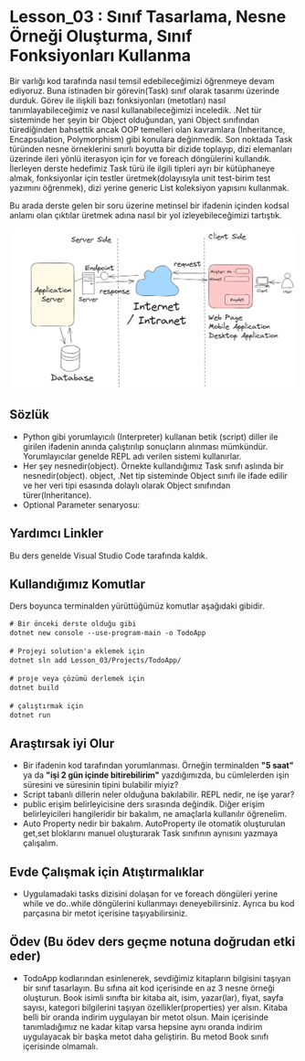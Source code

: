 # Lesson_03 : Sınıf Tasarlama, Nesne Örneği Oluşturma, Sınıf Fonksiyonları Kullanma

Bir varlığı kod tarafında nasıl temsil edebileceğimizi öğrenmeye devam ediyoruz. Buna istinaden bir görevin(Task) sınıf olarak tasarımı üzerinde durduk. Görev ile ilişkili bazı fonksiyonları (metotları) nasıl tanımlayabileceğimiz ve nasıl kullanabileceğimizi inceledik. .Net tür sisteminde her şeyin bir Object olduğundan, yani Object sınıfından türediğinden bahsettik ancak OOP temelleri olan kavramlara (Inheritance, Encapsulation, Polymorphism) gibi konulara değinmedik. Son noktada Task türünden nesne örneklerini sınırlı boyutta bir dizide toplayıp, dizi elemanları üzerinde ileri yönlü iterasyon için for ve foreach döngülerini kullandık. İlerleyen derste hedefimiz Task türü ile ilgili tipleri ayrı bir kütüphaneye almak, fonksiyonlar için testler üretmek(dolayısıyla unit test-birim test yazımını öğrenmek), dizi yerine generic List koleksiyon yapısını kullanmak.

Bu arada derste gelen bir soru üzerine metinsel bir ifadenin içinden kodsal anlamı olan çıktılar üretmek adına nasıl bir yol izleyebileceğimizi tartıştık. 

![interpreting.png](../../Lesson_00/Documents/client_server.png)

## Sözlük

- Python gibi yorumlayıcılı (Interpreter) kullanan betik (script) diller ile girilen ifadenin anında çalıştırılıp sonuçların alınması mümkündür. Yorumlayıcılar genelde REPL adı verilen sistemi kullanırlar.
- Her şey nesnedir(object). Örnekte kullandığımız Task sınıfı aslında bir nesnedir(object). object, .Net tip sisteminde Object sınıfı ile ifade edilir ve her veri tipi esasında dolaylı olarak Object sınıfından türer(Inheritance).
- Optional Parameter senaryosu:

## Yardımcı Linkler

Bu ders genelde Visual Studio Code tarafında kaldık.

## Kullandığımız Komutlar

Ders boyunca terminalden yürüttüğümüz komutlar aşağıdaki gibidir.

```shell
# Bir önceki derste olduğu gibi
dotnet new console --use-program-main -o TodoApp

# Projeyi solution'a eklemek için
dotnet sln add Lesson_03/Projects/TodoApp/

# proje veya çözümü derlemek için
dotnet build

# çalıştırmak için
dotnet run
```

## Araştırsak iyi Olur

- Bir ifadenin kod tarafından yorumlanması. Örneğin terminalden **"5 saat"** ya da **"işi 2 gün içinde bitirebilirim"** yazdığımızda, bu cümlelerden işin süresini ve süresinin tipini bulabilir miyiz?
- Script tabanlı dillerin neler olduğuna bakılabilir. REPL nedir, ne işe yarar?
- public erişim belirleyicisine ders sırasında değindik. Diğer erişim belirleyicileri hangileridir bir bakalım, ne amaçlarla kullanılır öğrenelim.
- Auto Property nedir bir bakalım. AutoProperty ile otomatik oluşturulan get,set bloklarını manuel oluşturarak Task sınıfının aynısını yazmaya çalışalım.

## Evde Çalışmak için Atıştırmalıklar

- Uygulamadaki tasks dizisini dolaşan for ve foreach döngüleri yerine while ve do..while döngülerini kullanmayı deneyebilirsiniz. Ayrıca bu kod parçasına bir metot içerisine taşıyabilirsiniz.

## Ödev (Bu ödev ders geçme notuna doğrudan etki eder)

- TodoApp kodlarından esinlenerek, sevdiğimiz kitapların bilgisini taşıyan bir sınıf tasarlayın. Bu sıfına ait kod içerisinde en az 3 nesne örneği oluşturun. Book isimli sınıfta bir kitaba ait, isim, yazar(lar), fiyat, sayfa sayısı, kategori bilgilerini taşıyan özellikler(properties) yer alsın. Kitaba belli bir oranda indirim uygulayan bir metot olsun. Main içerisinde tanımladığımız ne kadar kitap varsa hepsine aynı oranda indirim uygulayacak bir başka metot daha geliştirin. Bu metod Book sınıfı içerisinde olmamalı. 